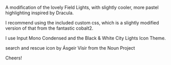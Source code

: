 A modification of the lovely Field Lights, with slightly cooler, more pastel highlighting inspired by Dracula.

I recommend using the included custom css, which is a slightly modified version of that from the fantastic cobalt2.

I use Input Mono Condensed and the Black & White City Lights Icon Theme.

search and rescue icon by Ásgeir Vísir from the Noun Project

Cheers!